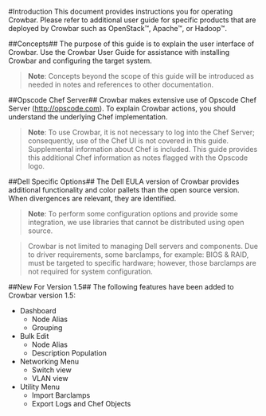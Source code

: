 #Introduction
This document provides instructions you for operating Crowbar.  Please refer to additional user guide for specific products that are deployed by Crowbar such as OpenStack™, Apache™, or Hadoop™.   

##Concepts##
The purpose of this guide is to explain the user interface of Crowbar.  Use the Crowbar User Guide for assistance with installing Crowbar and configuring the target system.

>**Note**: Concepts beyond the scope of this guide will be introduced as needed in notes and references to other documentation.

 
##Opscode Chef Server##
Crowbar makes extensive use of Opscode Chef Server (<http://opscode.com>). To explain Crowbar actions, you should understand the underlying Chef implementation.  

>**Note**: To use Crowbar, it is not necessary to log into the Chef Server; consequently, use of the Chef UI is not covered in this guide.  Supplemental information about Chef is included.
This guide provides this additional Chef information as notes flagged with the Opscode logo.  

##Dell Specific Options##
The Dell EULA version of Crowbar provides additional functionality and color pallets than the open source version.  When divergences are relevant, they are identified.

>**Note**: To perform some configuration options and provide some integration, we use libraries that cannot be distributed using open source. 

>Crowbar is not limited to managing Dell servers and components.  Due to driver requirements, some barclamps, for example: BIOS & RAID, must be targeted to specific hardware; however, those barclamps are not required for system configuration.

##New For Version 1.5##
The following features have been added to Crowbar version 1.5:

- Dashboard
	- Node Alias
	- Grouping
- Bulk Edit
	- Node Alias
	- Description Population
- Networking Menu
	- Switch view 
	- VLAN view
- Utility Menu
	- Import Barclamps
	- Export Logs and Chef Objects
